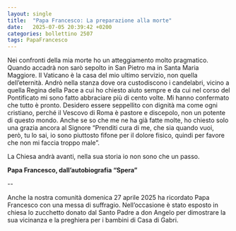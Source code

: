 ```yaml
---
layout: single
title:  "Papa Francesco: La preparazione alla morte"
date:   2025-07-05 20:39:42 +0200
categories: bollettino 2507
tags: PapaFrancesco
---
```





Nei confronti della mia morte ho un atteggiamento molto pragmatico. Quando accadrà non sarò sepolto in San Pietro ma in Santa Maria Maggiore. Il Vaticano è la casa del mio ultimo servizio, non quella dell’eternità. Andrò nella stanza dove ora custodiscono i candelabri, vicino a quella Regina della Pace a cui ho chiesto aiuto sempre e da cui nel corso del Pontificato mi sono fatto abbraciare più di cento volte. Mi hanno confermato che tutto è pronto. Desidero essere seppellito con dignità ma come ogni cristiano, perché il Vescovo di Roma è pastore e discepolo, non un potente di questo mondo. Anche se so che me ne ha già fatte molte, ho chiesto solo una grazia ancora al Signore “Prenditi cura di me, che sia quando vuoi, però, tu lo sai, io sono piuttosto fifone per il dolore fisico, quindi per favore che non mi faccia troppo male”.

La Chiesa andrà avanti, nella sua storia io non sono che un passo.

__Papa Francesco, dall’autobiografia “Spera”__

--

Anche la nostra comunità domenica 27 aprile 2025 ha ricordato Papa Francesco con una messa di suffragio. Nell’occasione è stato esposto in chiesa lo zucchetto donato dal Santo Padre a don Angelo per dimostrare la sua vicinanza e la preghiera per i bambini di Casa di Gabri.



